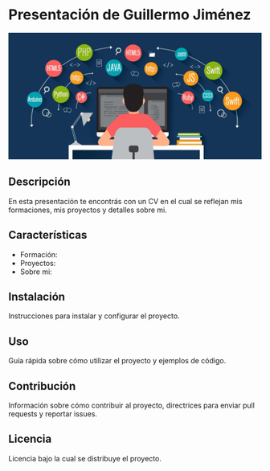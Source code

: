 # Presentación de Guillermo Jiménez
![Imagen de Portada](imagenes/presentacion.jpg)

## Descripción 
En esta presentación te encontrás con un CV en el cual se reflejan mis formaciones, mis proyectos y detalles sobre mi.

## Características 
- Formación: 
- Proyectos:
- Sobre mi: 

## Instalación 
Instrucciones para instalar y configurar el proyecto. 

## Uso 
Guía rápida sobre cómo utilizar el proyecto y ejemplos de código. 

## Contribución 
Información sobre cómo contribuir al proyecto, directrices para enviar pull requests y reportar issues. 

## Licencia 
Licencia bajo la cual se distribuye el proyecto. 
